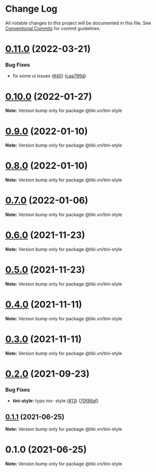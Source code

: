 # Change Log

All notable changes to this project will be documented in this file.
See [Conventional Commits](https://conventionalcommits.org) for commit guidelines.

# [0.11.0](https://github.com/tikivn/tiny-ui/compare/@tiki.vn/tini-style@0.10.0...@tiki.vn/tini-style@0.11.0) (2022-03-21)


### Bug Fixes

* fix some ui issues ([#40](https://github.com/tikivn/tiny-ui/issues/40)) ([caa799d](https://github.com/tikivn/tiny-ui/commit/caa799d025169f75e618cc1cadb3d206e81d94db))





# [0.10.0](https://github.com/tikivn/tiny-ui/compare/@tiki.vn/tini-style@0.9.0...@tiki.vn/tini-style@0.10.0) (2022-01-27)

**Note:** Version bump only for package @tiki.vn/tini-style





# [0.9.0](https://github.com/tikivn/tiny-ui/compare/@tiki.vn/tini-style@0.8.0...@tiki.vn/tini-style@0.9.0) (2022-01-10)

**Note:** Version bump only for package @tiki.vn/tini-style





# [0.8.0](https://github.com/tikivn/tiny-ui/compare/@tiki.vn/tini-style@0.7.0...@tiki.vn/tini-style@0.8.0) (2022-01-10)

**Note:** Version bump only for package @tiki.vn/tini-style





# [0.7.0](https://github.com/tikivn/tiny-ui/compare/@tiki.vn/tini-style@0.6.0...@tiki.vn/tini-style@0.7.0) (2022-01-06)

**Note:** Version bump only for package @tiki.vn/tini-style





# [0.6.0](https://github.com/tikivn/tiny-ui/compare/@tiki.vn/tini-style@0.5.0...@tiki.vn/tini-style@0.6.0) (2021-11-23)

**Note:** Version bump only for package @tiki.vn/tini-style





# [0.5.0](https://github.com/tikivn/tiny-ui/compare/@tiki.vn/tini-style@0.4.0...@tiki.vn/tini-style@0.5.0) (2021-11-23)

**Note:** Version bump only for package @tiki.vn/tini-style





# [0.4.0](https://github.com/tikivn/tiny-ui/compare/@tiki.vn/tini-style@0.3.0...@tiki.vn/tini-style@0.4.0) (2021-11-11)

**Note:** Version bump only for package @tiki.vn/tini-style





# [0.3.0](https://github.com/tikivn/tiny-ui/compare/@tiki.vn/tini-style@0.2.0...@tiki.vn/tini-style@0.3.0) (2021-11-11)

**Note:** Version bump only for package @tiki.vn/tini-style





# [0.2.0](https://github.com/tikivn/tini-ui/compare/@tiki.vn/tini-style@0.1.1...@tiki.vn/tini-style@0.2.0) (2021-09-23)


### Bug Fixes

* **tini-style:** typo mx- style ([#13](https://github.com/tikivn/tini-ui/issues/13)) ([70f86af](https://github.com/tikivn/tini-ui/commit/70f86afa205f5d9ac031bdffdb356954fa42cc91))





## [0.1.1](https://github.com/tikivn/tini-style/compare/@tiki.vn/tini-style@0.1.0...@tiki.vn/tini-style@0.1.1) (2021-06-25)

**Note:** Version bump only for package @tiki.vn/tini-style





# 0.1.0 (2021-06-25)

**Note:** Version bump only for package @tiki.vn/tini-style
